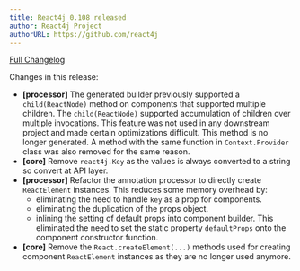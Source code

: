 ```yaml
---
title: React4j 0.108 released
author: React4j Project
authorURL: https://github.com/react4j
---
```


[Full Changelog](https://github.com/react4j/react4j/compare/v0.107...v0.108)

Changes in this release:

* **\[processor\]** The generated builder previously supported a `child(ReactNode)` method on components that
  supported multiple children. The `child(ReactNode)` supported accumulation of children over multiple
  invocations. This feature was not used in any downstream project and made certain optimizations difficult.
  This method is no longer generated. A method with the same function in `Context.Provider` class was also
  removed for the same reason.
* **\[core\]** Remove `react4j.Key` as the values is always converted to a string so convert at API layer.
* **\[processor\]** Refactor the annotation processor to directly create `ReactElement` instances. This
  reduces some memory overhead by:
  - eliminating the need to handle `key` as a prop for components.
  - eliminating the duplication of the props object.
  - inlining the setting of default props into component builder. This eliminated the need to set the static
    property `defaultProps` onto the component constructor function.
* **\[core\]** Remove the `React.createElement(...)` methods used for creating component `ReactElement`
  instances as they are no longer used anymore.
